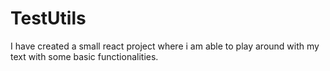 # TestUtils
I have created a small react project where i am able to play around with my text with some basic functionalities. 
